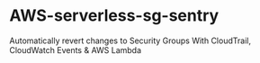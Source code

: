 # AWS-serverless-sg-sentry
Automatically revert changes to Security Groups With CloudTrail, CloudWatch Events &amp; AWS Lambda
